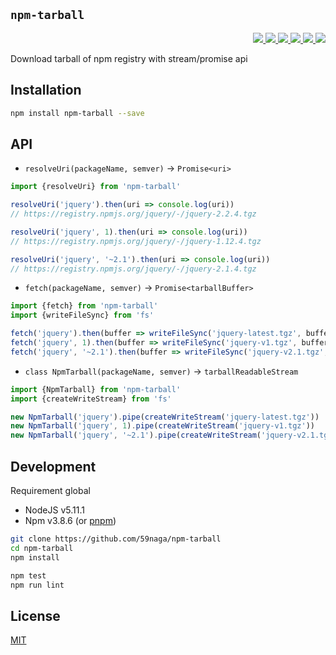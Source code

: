 `npm-tarball`
---

<p align="right">
  <a href="https://npmjs.org/package/npm-tarball">
    <img src="https://img.shields.io/npm/v/npm-tarball.svg?style=flat-square">
  </a>
  <a href="https://travis-ci.org/59naga/npm-tarball">
    <img src="http://img.shields.io/travis/59naga/npm-tarball.svg?style=flat-square">
  </a>
  <a href="https://ci.appveyor.com/project/59naga/npm-tarball">
    <img src="https://img.shields.io/appveyor/ci/59naga/npm-tarball.svg?style=flat-square">
  </a>
  <a href="https://codeclimate.com/github/59naga/npm-tarball/coverage">
    <img src="https://img.shields.io/codeclimate/github/59naga/npm-tarball.svg?style=flat-square">
  </a>
  <a href="https://codeclimate.com/github/59naga/npm-tarball">
    <img src="https://img.shields.io/codeclimate/coverage/github/59naga/npm-tarball.svg?style=flat-square">
  </a>
  <a href="https://gemnasium.com/59naga/npm-tarball">
    <img src="https://img.shields.io/gemnasium/59naga/npm-tarball.svg?style=flat-square">
  </a>
</p>

Download tarball of npm registry with stream/promise api

Installation
---
```bash
npm install npm-tarball --save
```

API
---

  * `resolveUri(packageName, semver)` -> `Promise<uri>`

  ```js
  import {resolveUri} from 'npm-tarball'

  resolveUri('jquery').then(uri => console.log(uri))
  // https://registry.npmjs.org/jquery/-/jquery-2.2.4.tgz

  resolveUri('jquery', 1).then(uri => console.log(uri))
  // https://registry.npmjs.org/jquery/-/jquery-1.12.4.tgz

  resolveUri('jquery', '~2.1').then(uri => console.log(uri))
  // https://registry.npmjs.org/jquery/-/jquery-2.1.4.tgz
  ```

  * `fetch(packageName, semver)` -> `Promise<tarballBuffer>`

  ```js
  import {fetch} from 'npm-tarball'
  import {writeFileSync} from 'fs'

  fetch('jquery').then(buffer => writeFileSync('jquery-latest.tgz', buffer))
  fetch('jquery', 1).then(buffer => writeFileSync('jquery-v1.tgz', buffer))
  fetch('jquery', '~2.1').then(buffer => writeFileSync('jquery-v2.1.tgz', buffer))
  ```

  * `class NpmTarball(packageName, semver)` -> `tarballReadableStream`

  ```js
  import {NpmTarball} from 'npm-tarball'
  import {createWriteStream} from 'fs'

  new NpmTarball('jquery').pipe(createWriteStream('jquery-latest.tgz'))
  new NpmTarball('jquery', 1).pipe(createWriteStream('jquery-v1.tgz'))
  new NpmTarball('jquery', '~2.1').pipe(createWriteStream('jquery-v2.1.tgz'))
  ```

Development
---
Requirement global
* NodeJS v5.11.1
* Npm v3.8.6 (or [pnpm](https://github.com/rstacruz/pnpm))

```bash
git clone https://github.com/59naga/npm-tarball
cd npm-tarball
npm install

npm test
npm run lint
```

License
---
[MIT](http://59naga.mit-license.org/)
